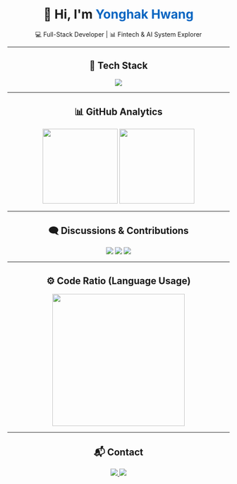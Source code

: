 <!-- 메인 섹션 -->
<div align="center">

  <h1>👋 Hi, I'm <span style="color:#0A66C2;">Yonghak Hwang</span></h1>
  <p>💻 Full-Stack Developer | 📊 Fintech & AI System Explorer</p>

  ---

  ## 🧠 Tech Stack
  <div align="center">
    <!-- 언어 -->
    <img src="https://skillicons.dev/icons?i=java,python,javascript,react,vue,spring,html,css,git,github,mysql,oracle" />
  </div>

  ---

  ## 📊 GitHub Analytics

  <!-- 주요 활동 통계 -->
  <div align="center">
    <img 
      src="https://github-readme-stats.vercel.app/api?username=YONGHYNG&show_icons=true&theme=tokyonight&hide_border=true&hide=prs,issues,contribs" 
      height="170"
    />
    <img 
      src="https://github-readme-stats.vercel.app/api/top-langs/?username=YONGHYNG&layout=compact&theme=tokyonight&hide_border=true" 
      height="170"
    />
  </div>

  ---

  ## 🗨️ Discussions & Contributions

  <!-- Discussions -->
  <div align="center">
    <img src="https://img.shields.io/github/discussions/YONGHYNG/study?label=Active%20Discussions&color=blue&style=for-the-badge" />
    <img src="https://img.shields.io/github/contributors/YONGHYNG/study?label=Contributors&color=blueviolet&style=for-the-badge" />
    <img src="https://img.shields.io/github/repo-size/YONGHYNG/study?label=Repo%20Size&color=orange&style=for-the-badge" />
  </div>

  ---

  ## ⚙️ Code Ratio (Language Usage)
  <div align="center">
    <img src="https://github-readme-stats.vercel.app/api/top-langs/?username=YONGHYNG&langs_count=6&layout=donut&theme=tokyonight&hide_border=true" height="300"/>
  </div>

  ---

  ## 📬 Contact
  <div align="center">
    <a href="mailto:a01025932320@gmail.com">
      <img src="https://img.shields.io/badge/Mail-EA4335?style=for-the-badge&logo=gmail&logoColor=white" />
    </a>
    <a href="https://github.com/YONGHYNG">
      <img src="https://img.shields.io/badge/GitHub-181717?style=for-the-badge&logo=github&logoColor=white" />
    </a>
  </div>

</div>
